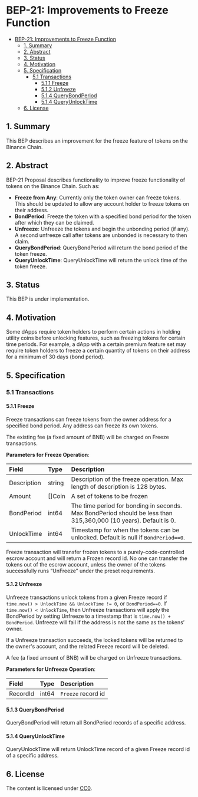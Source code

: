 # BEP-21: Improvements to Freeze Function

- [BEP-21: Improvements to Freeze Function](#bep-21-improvements-to-freeze-function)
  - [1. Summary](#1-summary)
  - [2. Abstract](#2-abstract)
  - [3. Status](#3-status)
  - [4. Motivation](#4-motivation)
  - [5. Specification](#5-specification)
    - [5.1 Transactions](#51-transactions)
      - [5.1.1 Freeze](#511-freeze)
      - [5.1.2 Unfreeze](#512-unfreeze)
      - [5.1.4 QueryBondPeriod](#514-querybondperiod)
      - [5.1.4 QueryUnlockTime](#514-queryunlocktime)
  - [6. License](#6-license)

## 1.  Summary 

This BEP describes an improvement for the freeze feature of tokens on the Binance Chain.

## 2.  Abstract

BEP-21 Proposal describes functionality to improve freeze functionality of tokens on the Binance Chain. Such as:

+ **Freeze from Any**: Currently only the token owner can freeze tokens. This should be updated to allow any account holder to freeze tokens on their address. 
+ **BondPeriod**: Freeze the token with a specified bond period for the token after which they can be claimed. 
+ **Unfreeze**: Unfreeze the tokens and begin the unbonding period (if any). A second unfreeze call after tokens are unbonded is necessary to then claim. 
+ **QueryBondPeriod**: QueryBondPeriod will return the bond period of the token freeze. 
+ **QueryUnlockTime**: QueryUnlockTime will return the unlock time of the token freeze. 

## 3.  Status

This BEP is under implementation.

## 4.  Motivation

Some dApps require token holders to perform certain actions in holding utility coins before unlocking features, such as freezing tokens for certain time periods.
For example, a dApp with a certain premium feature set may require token holders to freeze a certain quantity of tokens on their address for a minimum of 30 days (bond period). 

## 5.  Specification

###  5.1 Transactions

#### 5.1.1 Freeze

Freeze transactions can freeze tokens from the owner address for a specified bond period. Any address can freeze its own tokens. 

The existing fee (a fixed amount of BNB) will be charged on Freeze transactions.

**Parameters for Freeze Operation**:

| **Field**    | **Type** | **Description**                                              |
| :------------ | :-------- | :------------------------------------------------------------ |
| Description   | string  | Description of the freeze operation. Max length of description is 128 bytes. |
| Amount        | []Coin   | A set of tokens to be frozen |
| BondPeriod    | int64  | The time period for bonding in seconds. Max BondPeriod should be less than 315,360,000 (10 years). Default is 0.  
| UnlockTime     | int64 | Timestamp for when the tokens can be unlocked. Default is null if `BondPeriod==0`. |

Freeze transaction will transfer frozen tokens to a purely-code-controlled escrow account and will return a Frozen record id. No one can transfer the tokens out of the escrow account, unless the owner of the tokens successfully runs “UnFreeze” under the preset requirements.

#### 5.1.2 Unfreeze

Unfreeze transactions unlock tokens from a given Freeze record if `time.now() > UnlockTime && UnlockTime != 0`, or `BondPeriod==0`. 
If `time.now() < UnlockTime`, then Unfreeze transactions will apply the BondPeriod by setting Unfreeze to a timestamp that is `time.now() + BondPeriod`. 
Unfreeze will fail if the address is not the same as the tokens’ owner.

If a Unfreeze transaction succeeds, the locked tokens will be returned to the owner's account, and the related Freeze record will be deleted.

A fee (a fixed amount of BNB) will be charged on Unfreeze transactions.


**Parameters for Unfreeze Operation**:

| **Field**    | **Type** | **Description**                                              |
| :------------ | :-------- | :------------------------------------------------------------ |
| RecordId   | int64  | `Freeze` record id |


#### 5.1.3 QueryBondPeriod

QueryBondPeriod will return all BondPeriod records of a specific address.

#### 5.1.4 QueryUnlockTime

QueryUnlockTime will return UnlockTime record of a given Freeze record id of a specific address.

## 6. License

The content is licensed under [CC0](https://creativecommons.org/publicdomain/zero/1.0/).
